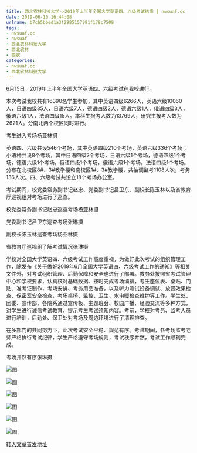 ```yaml
---
title: 西北农林科技大学->2019年上半年全国大学英语四、六级考试结束 | nwsuaf.cc
date: 2019-06-16 16:44:08
urlname: b7cb5bbed1a3f2985157991f178c7508
tags: 
- nwsuaf.cc
- nwsuaf
- 西北农林科技大学
- 西北农林
- 西农
categories:
- nwsuaf.cc
- 西北农林科技大学
---
```



6月15日，2019年上半年全国大学英语四、六级考试在我校进行。

本次考试我校共有16390名学生参加，其中英语四级6266人，英语六级10060人，日语四级35人，日语六级7人，德语四级2人，德语六级1人，俄语四级3人，俄语六级1人，法语四级15人。本科生报考人数为13769人，研究生报考人数为2621人。分南北两个校区同时进行。

考生进入考场杨亚林摄

英语四、六级共设546个考场，其中英语四级210个考场，英语六级336个考场；小语种共设8个考场，其中日语四级2个考场，日语六级1个考场，德语四级1个考场，德语六级1个考场，俄语四级1个考场，俄语六级1个考场，法语四级1个考场。分布在北校区8#、3#教学楼和南校区1#、3#教学楼，共抽调监考1108人次，考务136人次。四、六级考试共设立18个考场办公室。

考试期间，校党委常务副书记赵忠、党委副书记吕卫东、副校长陈玉林以及省教育厅巡视组对考场进行了巡查。

校党委常务副书记赵忠巡查考场杨亚林摄

党委副书记吕卫东巡查考场张琳摄

副校长陈玉林巡查考场杨亚林摄

省教育厅巡视组了解考试情况张琳摄

学校对全国大学英语四、六级考试工作高度重视，为做好此次考试的组织管理工作，除发布《关于做好2019年6月全国大学英语四、六级考试工作的通知》等相关文件外，对考试组织管理、后勤保障和安全也进行了部署。教务处按照省考试管理中心和学校要求，认真核对基础数据、按时完成考场编排，考生座位表、桌贴、门贴、准考证制作，考场安排、考务用品准备，以及听力测试设备调试、放音效果检查、保密室安全检查，考场桌椅、监控、卫生、水电暖检查维护等工作。学生处、团委、宣传部、各院系通过宣传板、主题班会、校园广播、经验交流等多种方式，对学生进行诚信考试教育，提示考生考试须知内容。考前，学校对考务、监考人员进行培训，后勤处、保卫处对考场及周边环境进行了清理排查。

在多部门的共同努力下，此次考试安全平稳、规范有序。考试期间，各考场监考老师严格执行考试纪律，学生严格遵守考场规则，考试秩序井然，考试工作顺利完成。

考场井然有序张琳摄



![图](https://news.nwsuaf.edu.cn/images/content/2019-06/20190616111225295582.jpg)

![图](https://news.nwsuaf.edu.cn/images/content/2019-06/20190616111143521421.jpg)

![图](https://news.nwsuaf.edu.cn/images/content/2019-06/20190616111114707354.jpg)

![图](https://news.nwsuaf.edu.cn/images/content/2019-06/20190616111054102268.jpg)

![图](https://news.nwsuaf.edu.cn/images/content/2019-06/20190616111028308177.jpg)

![图](https://news.nwsuaf.edu.cn/images/content/2019-06/20190616110959437058.jpg)

[转入文章首发地址](https://news.nwsuaf.edu.cn/xnxw/90285.htm)